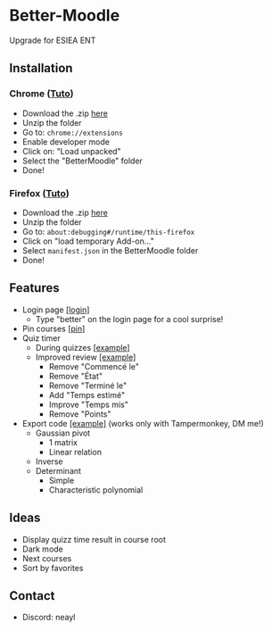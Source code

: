# Better-Moodle
Upgrade for ESIEA ENT

## Installation
### Chrome ([Tuto](https://bashvlas.com/blog/install-chrome-extension-in-developer-mode))
- Download the .zip [here](https://github.com/Ne4yl/Better-Moodle/archive/refs/heads/main.zip)
- Unzip the folder
- Go to: `chrome://extensions`
- Enable developer mode
- Click on: "Load unpacked"
- Select the "BetterMoodle" folder
- Done!

### Firefox ([Tuto](https://youtu.be/XqWMDv411k0?si=wgiiYVw1CdBSfoQY&t=35))
- Download the .zip [here](https://github.com/Ne4yl/Better-Moodle/archive/refs/heads/main.zip)
- Unzip the folder
- Go to: `about:debugging#/runtime/this-firefox`
- Click on "load temporary Add-on..."
- Select `manifest.json` in the BetterMoodle folder
- Done!

## Features 
- Login page [[login]](images/login.png)
    - Type "better" on the login page for a cool surprise!
- Pin courses [[pin]](images/pin.png)
- Quiz timer 
    - During quizzes [[example]](images/quizz.png)
    - Improved review [[example]](images/review.png)
        - Remove "Commencé le"
        - Remove "État"
        - Remove "Terminé le"
        - Add "Temps estimé"
        - Improve "Temps mis"
        - Remove "Points"
- Export code [[example]](images/quizz.png) (works only with Tampermonkey, DM me!)
    - Gaussian pivot
        - 1 matrix
        - Linear relation
    - Inverse
    - Determinant
        - Simple 
        - Characteristic polynomial

## Ideas
- Display quizz time result in course root
- Dark mode
- Next courses
- Sort by favorites

## Contact
- Discord: neayl 
